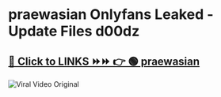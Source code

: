 
 # praewasian Onlyfans Leaked - Update Files d00dz

## <h2><a href="https://clipsfans.com/praewasian&ref=git">🔗 Click to LINKS ⏩⏩ 👉 🟢 praewasian </a></h2>

<a href="https://clipsfans.com/praewasian&ref=git" rel="nofollow" data-target="animated-image.originalLink"><img src="https://i.ibb.co.com/xMMVF88/686577567.gif" alt="Viral Video Original" style="max-width: 100%; display: inline-block;" data-target="animated-image.originalImage"></a>

